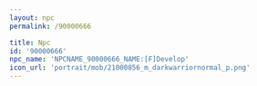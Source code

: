 ```yaml
---
layout: npc
permalink: /90000666

title: Npc
id: '90000666'
npc_name: 'NPCNAME_90000666_NAME:[F]Develop'
icon_url: 'portrait/mob/21000856_m_darkwarriornormal_p.png'
---
```

